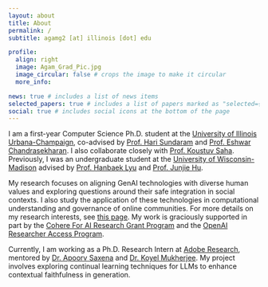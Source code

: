 ```yaml
---
layout: about
title: About
permalink: /
subtitle: agamg2 [at] illinois [dot] edu

profile:
  align: right
  image: Agam_Grad_Pic.jpg
  image_circular: false # crops the image to make it circular
  more_info: 

news: true # includes a list of news items
selected_papers: true # includes a list of papers marked as "selected={true}"
social: true # includes social icons at the bottom of the page
---
```


I am a first-year Computer Science Ph.D. student at the [University of Illinois Urbana-Champaign](https://illinois.edu/), co-advised by [Prof. Hari Sundaram](https://sundaram.cs.illinois.edu/index.html) and [Prof. Eshwar Chandrasekharan](http://www.eshwarchandrasekharan.com). I also collaborate closely with [Prof. Koustuv Saha](https://koustuv.com). Previously, I was an undergraduate student at the [University of Wisconsin-Madison](https://www.wisc.edu/) advised by [Prof. Hanbaek Lyu](https://hanbaeklyu.com/) and [Prof. Junjie Hu](https://junjiehu.github.io/).

My research focuses on aligning GenAI technologies with diverse human values and exploring questions around their safe integration in social contexts. I also study the application of these technologies in computational understanding and governance of online communities. For more details on my research interests, see [this page](/research/). My work is graciously supported in part by the [Cohere For AI Research Grant Program](https://cohere.com/blog/c4ai-research-grants) and the [OpenAI Researcher Access Program](https://openai.com/form/researcher-access-program/). 

Currently, I am working as a Ph.D. Research Intern at [Adobe Research](https://research.adobe.com/), mentored by [Dr. Apoorv Saxena](https://apoorvumang.github.io) and [Dr. Koyel Mukherjee](https://research.adobe.com/person/koyel-mukherjee/). My project involves exploring continual learning techniques for LLMs to enhance contextual faithfulness in generation.

<!-- Previously, I was an undergraduate student at the [University of Wisconsin-Madison](https://www.wisc.edu/) where I graduated with a B.S. with [Comprehensive Honors](https://honors.ls.wisc.edu/honors-degree-tracks/#comprehensive-honors), majoring in [Computer Science](https://www.cs.wisc.edu/), [Mathematics](https://math.wisc.edu/), and [Data Science](https://datascience.wisc.edu/), with a minor in [Economic Analytics](https://econ.wisc.edu/). -->
<!-- 
Over the last two summers, I worked as a Software Development Engineer (SDE) Intern at [Amazon Web Services (AWS)](https://aws.amazon.com/) in the EC2 Modernization team (2024), developing an RAG-based framework for decompiled C# source code summarization, and on the [Alexa](https://twitter.com/alexa99) Devices Speech Middleware team (2023), working on making it easier for applications to achieve Alexa Voice Integration and built an application to help automate the end-to-end testing of Alexa's Speech functionalities. -->
